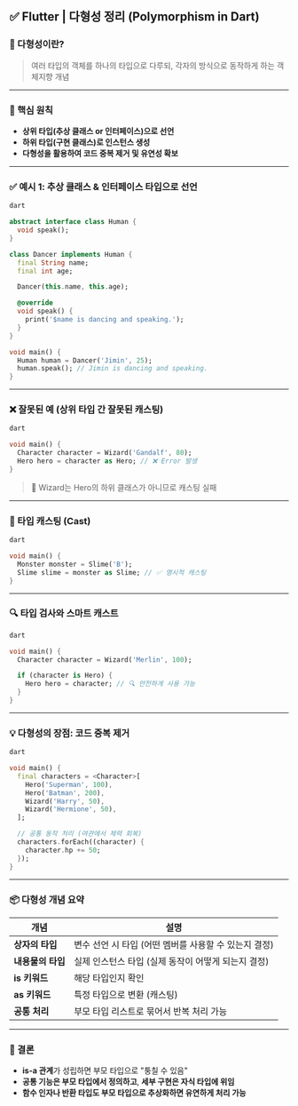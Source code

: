
## ✅ Flutter | 다형성 정리 (Polymorphism in Dart)


### 🔹 다형성이란?


> 여러 타입의 객체를 하나의 타입으로 다루되, 각자의 방식으로 동작하게 하는 객체지향 개념


---


### 🧩 핵심 원칙

- **상위 타입(추상 클래스 or 인터페이스)으로 선언**
- **하위 타입(구현 클래스)로 인스턴스 생성**
- **다형성을 활용하여 코드 중복 제거 및 유연성 확보**

---


### ✅ 예시 1: 추상 클래스 & 인터페이스 타입으로 선언


```dart
dart

abstract interface class Human {
  void speak();
}

class Dancer implements Human {
  final String name;
  final int age;

  Dancer(this.name, this.age);

  @override
  void speak() {
    print('$name is dancing and speaking.');
  }
}

void main() {
  Human human = Dancer('Jimin', 25);
  human.speak(); // Jimin is dancing and speaking.
}
```


---


### ❌ 잘못된 예 (상위 타입 간 잘못된 캐스팅)


```dart
dart

void main() {
  Character character = Wizard('Gandalf', 80);
  Hero hero = character as Hero; // ❌ Error 발생
}
```


> 🔴 Wizard는 Hero의 하위 클래스가 아니므로 캐스팅 실패


---


### 🔁 타입 캐스팅 (Cast)


```dart
dart

void main() {
  Monster monster = Slime('B');
  Slime slime = monster as Slime; // ✅ 명시적 캐스팅
}
```


---


### 🔍 타입 검사와 스마트 캐스트


```dart
dart

void main() {
  Character character = Wizard('Merlin', 100);

  if (character is Hero) {
    Hero hero = character; // 🔍 안전하게 사용 가능
  }
}
```


---


### 💡 다형성의 장점: 코드 중복 제거


```dart
dart

void main() {
  final characters = <Character>[
    Hero('Superman', 100),
    Hero('Batman', 200),
    Wizard('Harry', 50),
    Wizard('Hermione', 50),
  ];

  // 공통 동작 처리 (여관에서 체력 회복)
  characters.forEach((character) {
    character.hp += 50;
  });
}
```


---


### 📦 다형성 개념 요약


| 개념          | 설명                               |
| ----------- | -------------------------------- |
| **상자의 타입**  | 변수 선언 시 타입 (어떤 멤버를 사용할 수 있는지 결정) |
| **내용물의 타입** | 실제 인스턴스 타입 (실제 동작이 어떻게 되는지 결정)   |
| **is 키워드**  | 해당 타입인지 확인                       |
| **as 키워드**  | 특정 타입으로 변환 (캐스팅)                 |
| **공통 처리**   | 부모 타입 리스트로 묶어서 반복 처리 가능          |


---


### 🧠 결론

- **is-a 관계**가 성립하면 부모 타입으로 "퉁칠 수 있음"
- **공통 기능은 부모 타입에서 정의하고**, **세부 구현은 자식 타입에 위임**
- **함수 인자나 반환 타입도 부모 타입으로 추상화하면 유연하게 처리 가능**

